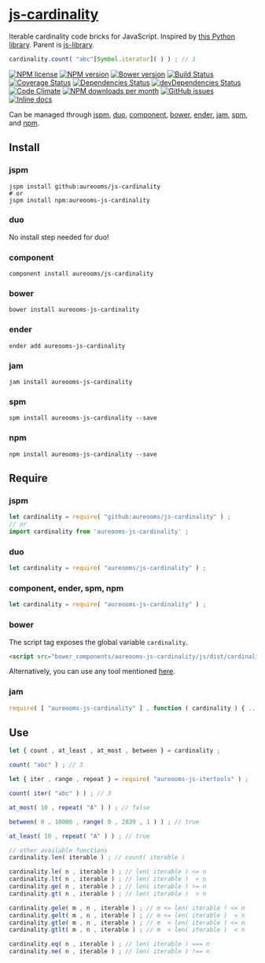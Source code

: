 [js-cardinality](http://aureooms.github.io/js-cardinality)
==

Iterable cardinality code bricks for JavaScript.
Inspired by [this Python library](https://github.com/wbolster/cardinality).
Parent is [js-library](https://github.com/aureooms/js-library).

```js
cardinality.count( "abc"[Symbol.iterator]( ) ) ; // 3
```

[![NPM license](http://img.shields.io/npm/l/aureooms-js-cardinality.svg?style=flat)](https://raw.githubusercontent.com/aureooms/js-cardinality/master/LICENSE)
[![NPM version](http://img.shields.io/npm/v/aureooms-js-cardinality.svg?style=flat)](https://www.npmjs.org/package/aureooms-js-cardinality)
[![Bower version](http://img.shields.io/bower/v/aureooms-js-cardinality.svg?style=flat)](http://bower.io/search/?q=aureooms-js-cardinality)
[![Build Status](http://img.shields.io/travis/aureooms/js-cardinality.svg?style=flat)](https://travis-ci.org/aureooms/js-cardinality)
[![Coverage Status](http://img.shields.io/coveralls/aureooms/js-cardinality.svg?style=flat)](https://coveralls.io/r/aureooms/js-cardinality)
[![Dependencies Status](http://img.shields.io/david/aureooms/js-cardinality.svg?style=flat)](https://david-dm.org/aureooms/js-cardinality#info=dependencies)
[![devDependencies Status](http://img.shields.io/david/dev/aureooms/js-cardinality.svg?style=flat)](https://david-dm.org/aureooms/js-cardinality#info=devDependencies)
[![Code Climate](http://img.shields.io/codeclimate/github/aureooms/js-cardinality.svg?style=flat)](https://codeclimate.com/github/aureooms/js-cardinality)
[![NPM downloads per month](http://img.shields.io/npm/dm/aureooms-js-cardinality.svg?style=flat)](https://www.npmjs.org/package/aureooms-js-cardinality)
[![GitHub issues](http://img.shields.io/github/issues/aureooms/js-cardinality.svg?style=flat)](https://github.com/aureooms/js-cardinality/issues)
[![Inline docs](http://inch-ci.org/github/aureooms/js-cardinality.svg?branch=master&style=shields)](http://inch-ci.org/github/aureooms/js-cardinality)

Can be managed through [jspm](https://github.com/jspm/jspm-cli),
[duo](https://github.com/duojs/duo),
[component](https://github.com/componentjs/component),
[bower](https://github.com/bower/bower),
[ender](https://github.com/ender-js/Ender),
[jam](https://github.com/caolan/jam),
[spm](https://github.com/spmjs/spm),
and [npm](https://github.com/npm/npm).

## Install

### jspm
```terminal
jspm install github:aureooms/js-cardinality
# or
jspm install npm:aureooms-js-cardinality
```
### duo
No install step needed for duo!

### component
```terminal
component install aureooms/js-cardinality
```

### bower
```terminal
bower install aureooms-js-cardinality
```

### ender
```terminal
ender add aureooms-js-cardinality
```

### jam
```terminal
jam install aureooms-js-cardinality
```

### spm
```terminal
spm install aureooms-js-cardinality --save
```

### npm
```terminal
npm install aureooms-js-cardinality --save
```

## Require
### jspm
```js
let cardinality = require( "github:aureooms/js-cardinality" ) ;
// or
import cardinality from 'aureooms-js-cardinality' ;
```
### duo
```js
let cardinality = require( "aureooms/js-cardinality" ) ;
```

### component, ender, spm, npm
```js
let cardinality = require( "aureooms-js-cardinality" ) ;
```

### bower
The script tag exposes the global variable `cardinality`.
```html
<script src="bower_components/aureooms-js-cardinality/js/dist/cardinality.min.js"></script>
```
Alternatively, you can use any tool mentioned [here](http://bower.io/docs/tools/).

### jam
```js
require( [ "aureooms-js-cardinality" ] , function ( cardinality ) { ... } ) ;
```

## Use

```js
let { count , at_least , at_most , between } = cardinality ;

count( "abc" ) ; // 3

let { iter , range , repeat } = require( "aureooms-js-itertools" ) ;

count( iter( "abc" ) ) ; // 3

at_most( 10 , repeat( "A" ) ) ; // false

between( 0 , 10000 , range( 0 , 2839 , 1 ) ) ; // true

at_least( 10 , repeat( "A" ) ) ; // true

// other available functions
cardinality.len( iterable ) ; // count( iterable )

cardinality.le( n , iterable ) ; // len( iterable ) <= n
cardinality.lt( n , iterable ) ; // len( iterable )  < n
cardinality.ge( n , iterable ) ; // len( iterable ) >= n
cardinality.gt( n , iterable ) ; // len( iterable )  > n

cardinality.gele( m , n , iterable ) ; // m <= len( iterable ) <= n
cardinality.gelt( m , n , iterable ) ; // m <= len( iterable )  < n
cardinality.gtle( m , n , iterable ) ; // m  < len( iterable ) <= n
cardinality.gtlt( m , n , iterable ) ; // m  < len( iterable )  < n

cardinality.eq( n , iterable ) ; // len( iterable ) === n
cardinality.ne( n , iterable ) ; // len( iterable ) !== n
```
